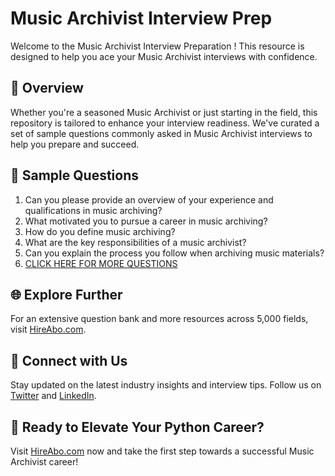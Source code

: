 # Music Archivist Interview Prep

Welcome to the Music Archivist Interview Preparation ! This resource is designed to help you ace your Music Archivist interviews with confidence.

## 🚀 Overview

Whether you're a seasoned Music Archivist or just starting in the field, this repository is tailored to enhance your interview readiness. We've curated a set of sample questions commonly asked in Music Archivist interviews to help you prepare and succeed.

## 📝 Sample Questions

1. Can you please provide an overview of your experience and qualifications in music archiving?
2. What motivated you to pursue a career in music archiving?
3. How do you define music archiving?
4. What are the key responsibilities of a music archivist?
5. Can you explain the process you follow when archiving music materials?
6. [CLICK HERE FOR MORE QUESTIONS](https://hireabo.com/job/18_2_11/Music%20Archivist)

## 🌐 Explore Further

For an extensive question bank and more resources across 5,000 fields, visit [HireAbo.com](https://www.hireabo.com).

## 📱 Connect with Us

Stay updated on the latest industry insights and interview tips. Follow us on [Twitter](https://twitter.com/hireabo) and [LinkedIn](https://www.linkedin.com/in/hire-abo-3609972a8/).

## 🚀 Ready to Elevate Your Python Career?

Visit [HireAbo.com](https://www.hireabo.com) now and take the first step towards a successful Music Archivist career!